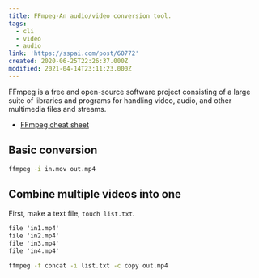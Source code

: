 ```yaml
---
title: FFmpeg-An audio/video conversion tool.
tags:
  - cli
  - video
  - audio
link: 'https://sspai.com/post/60772'
created: 2020-06-25T22:26:37.000Z
modified: 2021-04-14T23:11:23.000Z
---
```


FFmpeg is a free and open-source software project consisting of a large suite of libraries and programs for handling video, audio, and other multimedia files and streams.

- [FFmpeg cheat sheet](https://gist.github.com/steven2358/ba153c642fe2bb1e47485962df07c730)

## Basic conversion

```sh
ffmpeg -i in.mov out.mp4
```

## Combine multiple videos into one

First, make a text file, `touch list.txt`.

```txt
file 'in1.mp4'
file 'in2.mp4'
file 'in3.mp4'
file 'in4.mp4'
```

```sh
ffmpeg -f concat -i list.txt -c copy out.mp4
```

